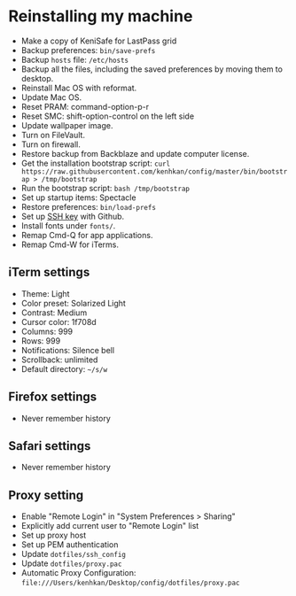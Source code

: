 # Reinstalling my machine

- Make a copy of KeniSafe for LastPass grid
- Backup preferences: `bin/save-prefs`
- Backup `hosts` file: `/etc/hosts`
- Backup all the files, including the saved preferences by moving them to
  desktop.
- Reinstall Mac OS with reformat.
- Update Mac OS.
- Reset PRAM: command-option-p-r
- Reset SMC: shift-option-control on the left side
- Update wallpaper image.
- Turn on FileVault.
- Turn on firewall.
- Restore backup from Backblaze and update computer license.
- Get the installation bootstrap script:
  `curl https://raw.githubusercontent.com/kenhkan/config/master/bin/bootstrap > /tmp/bootstrap`
- Run the bootstrap script: `bash /tmp/bootstrap`
- Set up startup items: Spectacle
- Restore preferences: `bin/load-prefs`
- Set up [SSH key](https://github.com/settings/keys) with Github.
- Install fonts under `fonts/`.
- Remap Cmd-Q for app applications.
- Remap Cmd-W for iTerms.

## iTerm settings

- Theme: Light
- Color preset: Solarized Light
- Contrast: Medium
- Cursor color: 1f708d
- Columns: 999
- Rows: 999
- Notifications: Silence bell
- Scrollback: unlimited
- Default directory: `~/s/w`

## Firefox settings

- Never remember history

## Safari settings

- Never remember history

## Proxy setting

- Enable "Remote Login" in "System Preferences > Sharing"
- Explicitly add current user to "Remote Login" list
- Set up proxy host
- Set up PEM authentication
- Update `dotfiles/ssh_config`
- Update `dotfiles/proxy.pac`
- Automatic Proxy Configuration: `file:///Users/kenhkan/Desktop/config/dotfiles/proxy.pac`
